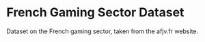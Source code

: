 # French Gaming Sector Dataset
Dataset on the French gaming sector, taken from the afjv.fr website.
